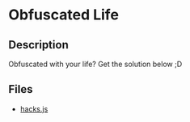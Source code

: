 # Obfuscated Life

## Description

Obfuscated with your life? Get the solution below ;D

## Files

* [hacks.js](<files/hacks.js>)

